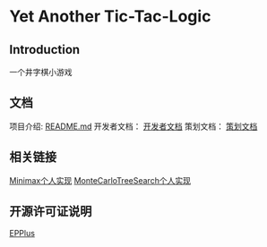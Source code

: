 # Yet Another Tic-Tac-Logic

## Introduction

一个井字棋小游戏

## 文档

项目介绍: [README.md](Docs/Intro.md)
开发者文档： [开发者文档](Docs/Developer.md)
策划文档： [策划文档](Docs/Designer.md)

## 相关链接

[Minimax个人实现](https://github.com/Flowergloden/MinimaxCS)
[MonteCarloTreeSearch个人实现](https://github.com/Flowergloden/MCTSCS)

## 开源许可证说明

[EPPlus](https://polyformproject.org/licenses/noncommercial/1.0.0/)